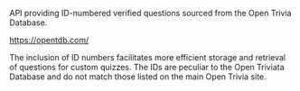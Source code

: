 API providing ID-numbered verified questions sourced from the Open Trivia Database.

https://opentdb.com/

The inclusion of ID numbers facilitates more efficient storage and retrieval of questions for custom quizzes. The IDs are peculiar to the Open Triviata Database and do not match those listed on the main Open Trivia site.
